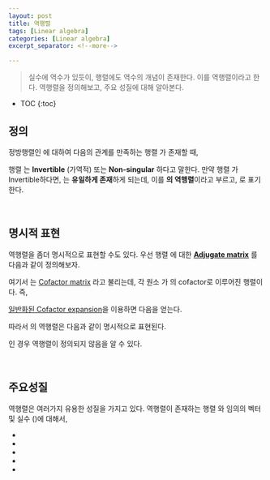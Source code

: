 ```yaml
---
layout: post
title: 역행렬
tags: [Linear algebra]
categories: [Linear algebra]
excerpt_separator: <!--more-->

---
```


>실수에 역수가 있듯이, 행렬에도 역수의 개념이 존재한다. 이를 역행렬이라고 한다. 역행렬을 정의해보고, 주요 성질에 대해 알아본다. 
<!--more-->

* TOC
{:toc}

## 정의

정방행렬인 <span><script type="math/tex">\mathbf{A} \in \mathbb{R}^{n \times n}</script></span>에 대하여 다음의 관계를 만족하는 행렬 <span><script type="math/tex">\mathbf{B} \in \mathbb{R}^{n \times n}</script></span> 가 존재할 때, 

<div class="math"><script type="math/tex; mode=display">
\mathbf{BA} = \mathbf{BA} = \mathbf{I} 
</script></div>

행렬 <span><script type="math/tex">\mathbf{A}</script></span>는 **Invertible** (가역적) 또는 **Non-singular** 하다고 말한다. 만약 행렬 <span><script type="math/tex">\mathbf{A}</script></span>가 Invertible하다면, <span><script type="math/tex">\mathbf{B}</script></span>는 **유일하게 존재**하게 되는데, 이를  **<span><script type="math/tex">\mathbf{A}</script></span>의 역행렬**이라고 부르고, <span><script type="math/tex">\mathbf{A}^{-1}</script></span>로 표기한다. 

<br/>

## 명시적 표현

역행렬을 좀더 명시적으로 표현할 수도 있다. 우선 행렬 <span><script type="math/tex">\mathbf{A}</script></span>에 대한 **[Adjugate matrix](https://en.wikipedia.org/wiki/Adjugate_matrix)** <span><script type="math/tex">\text{adj}(\mathbf{A}) \in\mathbb{R}^{n \times n}</script></span>를 다음과 같이 정의해보자. 

<div class="math"><script type="math/tex; mode=display">
\text{adj}(\mathbf{A}) \equiv \mathbf{C}^\mathsf{T}
</script></div>

여기서 <span><script type="math/tex">\mathbf{C}</script></span>는 [Cofactor matrix](https://en.wikipedia.org/wiki/Minor_(linear_algebra)#Inverse_of_a_matrix) 라고 불리는데, 각 원소 <span><script type="math/tex">\mathbf{C}_{ij}</script></span>가 <span><script type="math/tex">\mathbf{A}</script></span>의 cofactor로 이루어진 행렬이다. 즉,

<div class="math"><script type="math/tex; mode=display">
\mathbf{C} = 
\begin{bmatrix}
\mathbf{C}_{11} & & \mathbf{C}_{1n}\\
& \ddots & \\
\mathbf{C}_{n1} & & \mathbf{C}_{nn}
\end{bmatrix}
</script></div>

[일반화된 Cofactor expansion](https://gem763.github.io/linear%20algebra/Norm-Trace-Determinant.html#determinant)을 이용하면 다음을 얻는다. 

<div class="math"><script type="math/tex; mode=display">
\begin{aligned}
\mathbf{A} ~\text{adj}(\mathbf{A}) &= 
\begin{bmatrix}
a_{11} & & a_{1n} \\
& \ddots & \\
a_{n1} & & a_{nn}
\end{bmatrix}
\begin{bmatrix}
\mathbf{C}_{11} & & \mathbf{C}_{n1}\\
& \ddots & \\
\mathbf{C}_{1n} & & \mathbf{C}_{nn}
\end{bmatrix} \\\\
&= \begin{bmatrix}
\sum_i \mathbf{C}_{1i} a_{1i} & \cdots & \sum_i \mathbf{C}_{ni} a_{1i}\\
\vdots & \ddots & \vdots\\
\sum_i \mathbf{C}_{1i} a_{ni} & \cdots & \sum_i \mathbf{C}_{ni} a_{ni}
\end{bmatrix} \\\\
&= \begin{bmatrix}
\mathbf{\det{\mathbf{A}}} & & \\
& \ddots & \\
& & \mathbf{\det{\mathbf{A}}}
\end{bmatrix} \\\\
&= (\det{\mathbf{A}}) \mathbf{I}
\end{aligned}
</script></div>

따라서 <span><script type="math/tex">\mathbf{A}</script></span>의 역행렬은 다음과 같이 명시적으로 표현된다. 

<div class="math"><script type="math/tex; mode=display">
\mathbf{A}^{-1} = \frac{\text{adj}(\mathbf{A})}{\det{\mathbf{A}}} 
</script></div>

<span><script type="math/tex">\det\mathbf{A}=0</script></span> 인 경우 역행렬이 정의되지 않음을 알 수 있다. 

<br/>

## 주요성질

역행렬은 여러가지 유용한 성질을 가지고 있다. 역행렬이 존재하는 행렬 <span><script type="math/tex">\mathbf{A}, \mathbf{B} \in \mathbb{R}^{n \times n}</script></span>와 임의의 벡터 <span><script type="math/tex">\mathbf{x} \in \mathbb{R}^n</script></span> 및 실수 <span><script type="math/tex">\alpha</script></span> (<span><script type="math/tex">\ne 0</script></span>)에 대해서, 

* <span><script type="math/tex">(\mathbf{A}^{-1})^{-1} = \mathbf{A}</script></span>
* <span><script type="math/tex">(\alpha \mathbf{A})^{-1} = \frac{1}{\alpha} \mathbf{A}^{-1}</script></span>
* <span><script type="math/tex">(\mathbf{A}^\mathsf{T})^{-1} = (\mathbf{A}^{-1})^\mathsf{T}</script></span>
* <span><script type="math/tex">(\mathbf{A}\mathbf{B})^{-1} = \mathbf{B}^{-1} \mathbf{A}^{-1}</script></span>
* <span><script type="math/tex">\det \mathbf{A}^{-1} = \frac{1}{\det{\mathbf{A}}}</script></span>

